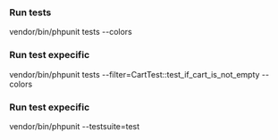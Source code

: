 

### Run tests
vendor/bin/phpunit tests --colors

### Run test expecific
vendor/bin/phpunit tests --filter=CartTest::test_if_cart_is_not_empty --colors


### Run test expecific
vendor/bin/phpunit --testsuite=test
